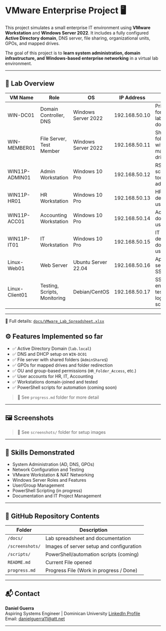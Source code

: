 # VMware Enterprise Project 🖥️
This project simulates a small enterprise IT environment using **VMware Workstation** and **Windows Server 2022**. It includes a fully configured **Active Directory domain**, DNS server, file sharing, organizational units, GPOs, and mapped drives.

The goal of this project is to **learn system administration, domain infrastructure, and Windows-based enterprise networking** in a virtual lab environment.

---

## 📁 Lab Overview

| VM Name          | Role                          | OS                 | IP Address     | Notes                                      |
|------------------|-------------------------------|--------------------|----------------|--------------------------------------------|
| WIN-DC01         | Domain Controller, DNS        | Windows Server 2022| 192.168.50.10  | Primary DC for lab.local domain            |
| WIN-MEMBER01     | File Server, Test Member      | Windows Server 2022| 192.168.50.11  | Shared folders with GPO mapped drives      |
| WIN11P-ADMIN01   | Admin Workstation             | Windows 10 Pro     | 192.168.50.12  | RSAT, scripting tools, admin user          |
| WIN11P-HR01      | HR Workstation                | Windows 10 Pro     | 192.168.50.13  | HR department user                         |
| WIN11P-ACC01     | Accounting Workstation        | Windows 10 Pro     | 192.168.50.14  | Accounting domain user                     |
| WIN11P-IT01      | IT Workstation                | Windows 10 Pro     | 192.168.50.15  | IT department domain user                  |
| Linux-Web01      | Web Server                    | Ubuntu Server 22.04| 192.168.50.16  | Apache server, SSH                         |
| Linux-Client01   | Testing, Scripts, Monitoring  | Debian/CentOS      | 192.168.50.17  | SSH enabled, test crons, logging, scripts  |
---------------------------------------------------------------------------------------------------------------------------------------

📄 Full details: [`docs/VMware_Lab_Spreadsheet.xlsx`](docs/VMware_Lab_Spreadsheet.xlsx)

## ⚙️ Features Implemented so far

- ✅ Active Directory Domain (`lab.local`)
- ✅ DNS and DHCP setup on `WIN-DC01`
- ✅ File server with shared folders (`AdminShare$`)
- ✅ GPOs for mapped drives and folder redirection
- ✅ OU and group-based permissions (`HR_Folder_Access`, etc.)
- ✅ User accounts for HR, IT, Accounting
- ✅ Workstations domain-joined and tested
- ✅ PowerShell scripts for automation (coming soon)

> 📂 See `progress.md` folder for more detail

---

## 🖼️ Screenshots

> 📂 See `screenshots/` folder for setup images


---

## 🧠 Skills Demonstrated

- System Administration (AD, DNS, GPOs)
- Network Configuration and Testing
- VMware Workstation & NAT Networking
- Windows Server Roles and Features
- User/Group Management
- PowerShell Scripting (in progress)
- Documentation and IT Project Management

---

## 🔗 GitHub Repository Contents

| Folder          | Description                             |
|-----------------|-----------------------------------------|
| `/docs/`        | Lab spreadsheet and documentation       |
| `/screenshots/` | Images of server setup and configuration|
| `/scripts/`     | PowerShell/automation scripts (coming)  |
| `README.md`     | Current File opened                     |
| `progress.md`   | Progress File (Work in progress / Done) |
-------------------------------------------------------------

## 📬 Contact

**Daniel Guerra**  
Aspiring Systems Engineer | Dominican University
[LinkedIn Profile](www.linkedin.com/in/daniel-guerra-7a542b360)  
Email: danielguerra11@att.net

---